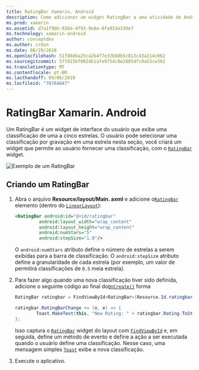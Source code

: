 ```yaml
---
title: RatingBar Xamarin. Android
description: Como adicionar um widget RatingBar a uma atividade do Android.
ms.prod: xamarin
ms.assetid: d7a1f9bb-926d-4f93-9e8e-0fa933e330e7
ms.technology: xamarin-android
author: conceptdev
ms.author: crdun
ms.date: 08/29/2018
ms.openlocfilehash: 51f88dba25ca2b4f7e33bb8b5c813c43a214c062
ms.sourcegitcommit: 57f815bf0024b1afe9754c0e28054fc0a53ce302
ms.translationtype: MT
ms.contentlocale: pt-BR
ms.lasthandoff: 09/06/2019
ms.locfileid: "70764847"
---
```

# <a name="xamarinandroid-ratingbar"></a>RatingBar Xamarin. Android

Um RatingBar é um widget de interface do usuário que exibe uma classificação de uma a cinco estrelas. O usuário pode selecionar uma classificação por gravação em uma estrela nesta seção, você criará um widget que permite ao usuário fornecer uma classificação, com o [`RatingBar`](xref:Android.Widget.RatingBar) widget.

![Exemplo de um RatingBar](ratingbar-images/01-ratingbar.png)

## <a name="creating-a-ratingbar"></a>Criando um RatingBar

1. Abra o arquivo **Resource/layout/Main. axml** e adicione o[`RatingBar`](xref:Android.Widget.RatingBar)
   elemento (dentro do [`LinearLayout`](xref:Android.Widget.LinearLayout)):

   ```xml
   <RatingBar android:id="@+id/ratingbar"
            android:layout_width="wrap_content"
            android:layout_height="wrap_content"
            android:numStars="5"
            android:stepSize="1.0"/>
   ```

   O `android:numStars` atributo define o número de estrelas a serem exibidas para a barra de classificação. O `android:stepSize` atributo define a granularidade de cada estrela (por exemplo, um valor de permitirá classificações de `0.5` meia estrela).

2. Para fazer algo quando uma nova classificação tiver sido definida, adicione o seguinte código ao final do[`OnCreate()`](xref:Android.App.Activity.OnCreate*)
   forma

    ```csharp
    RatingBar ratingbar = FindViewById<RatingBar>(Resource.Id.ratingbar);

    ratingbar.RatingBarChange += (o, e) => {
            Toast.MakeText(this, "New Rating: " + ratingbar.Rating.ToString (), ToastLength.Short).Show ();
    };
    ```

    Isso captura o [`RatingBar`](xref:Android.Widget.RatingBar) widget do layout com [`FindViewById`](xref:Android.App.Activity.FindViewById*) e, em seguida, define um método de evento e define a ação a ser executada quando o usuário define uma classificação. Nesse caso, uma mensagem simples [`Toast`](xref:Android.Widget.Toast) exibe a nova classificação.

3. Execute o aplicativo.

